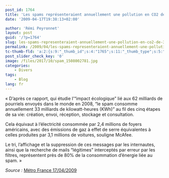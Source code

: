 ```yaml
---
post_id: 1764
title: 'Les spams représenteraient annuellement une pollution en CO2 de 3,1 millions de voitures !'
date: '2009-04-17T19:38:13+02:00'

author: 'Rémi Peyronnet'
layout: post
guid: '/?p=1764'
slug: les-spams-representeraient-annuellement-une-pollution-en-co2-de-31-millions-de-voitures
permalink: /2009/04/les-spams-representeraient-annuellement-une-pollution-en-co2-de-31-millions-de-voitures/
tc-thumb-fld: 'a:2:{s:9:"_thumb_id";s:4:"1765";s:11:"_thumb_type";s:5:"thumb";}'
post_slider_check_key: '0'
image: /files/2017/10/spam_1508002781.jpg
categories:
    - Divers
tags:
    - Blog
lang: fr
---
```


« D’après ce rapport, qui étudie l’“impact écologique” lié aux 62 milliards de pourriels envoyés dans le monde en 2008, “le spam consomme annuellement 33 milliards de kilowatt-heures (KWh)” au fil des cinq étapes de sa vie: création, envoi, réception, stockage et consultation.

Cela équivaut à l’électricité consommée par 2,4 millions de foyers américains, avec des émissions de gaz à effet de serre équivalentes à celles produites par 3,1 millions de voitures, souligne McAfee.

Le tri, l’affichage et la suppression de ces messages par les internautes, ainsi que la recherche de mails “légitimes” interceptés par erreur par les filtres, représentent près de 80% de la consommation d’énergie liée au spam. »

*Source :* [Métro France 17/04/2009](http://www.metrofrance.com/fr/article/afp/2009/04/17/cng_72ec4589cd5e8b5c1a52fa19f1561180_171/index.xml "http://www.metrofrance.com/fr/article/afp/2009/04/17/cng_72ec4589cd5e8b5c1a52fa19f1561180_171/index.xml")